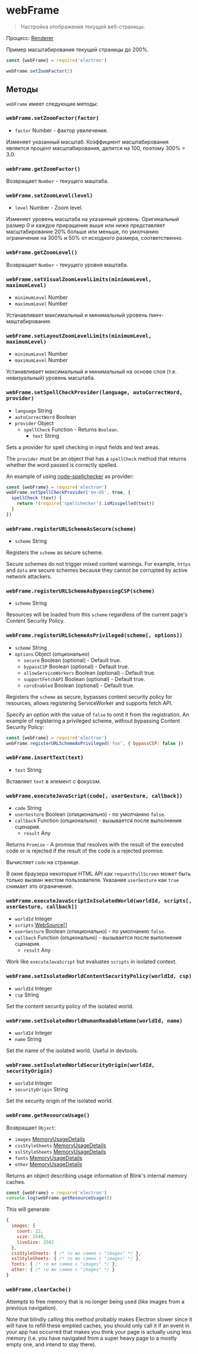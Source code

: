# webFrame

> Настройка отображения текущей веб-страницы.

Процесс: [Renderer](../glossary.md#renderer-process)

Пример масштабирования текущей страницы до 200%.

```javascript
const {webFrame} = require('electron')

webFrame.setZoomFactor(2)
```

## Методы

`webFrame` имеет следующие методы:

### `webFrame.setZoomFactor(factor)`

* `factor` Number - фактор увилечения.

Изменяет указанный масштаб. Коэффициент масштабирования является процент масштабирования, делится на 100, поэтому 300% = 3.0.

### `webFrame.getZoomFactor()`

Возвращает `Number` - текущего маштаба.

### `webFrame.setZoomLevel(level)`

* `level` Number - Zoom level.

Изменяет уровень масштаба на указанный уровень. Оригинальный размер 0 и каждое приращение выше или ниже представляет масштабирование 20% больше или меньше, по умолчанию ограничение на 300% и 50% от исходного размера, соответственно.

### `webFrame.getZoomLevel()`

Возвращает `Number` - текущего уровня маштаба.

### `webFrame.setVisualZoomLevelLimits(minimumLevel, maximumLevel)`

* `minimumLevel` Number
* `maximumLevel` Number

Устанавливает максимальный и минимальный уровень пинч-маштабирования.

### `webFrame.setLayoutZoomLevelLimits(minimumLevel, maximumLevel)`

* `minimumLevel` Number
* `maximumLevel` Number

Устанавливает максимальный и минимальный на основе слоя (т.е. невизуальный) уровень масштаба.

### `webFrame.setSpellCheckProvider(language, autoCorrectWord, provider)`

* `language` String
* `autoCorrectWord` Boolean
* `provider` Object 
  * `spellCheck` Function - Returns `Boolean`. 
    * `text` String

Sets a provider for spell checking in input fields and text areas.

The `provider` must be an object that has a `spellCheck` method that returns whether the word passed is correctly spelled.

An example of using [node-spellchecker](https://github.com/atom/node-spellchecker) as provider:

```javascript
const {webFrame} = require('electron')
webFrame.setSpellCheckProvider('en-US', true, {
  spellCheck (text) {
    return !(require('spellchecker').isMisspelled(text))
  }
})
```

### `webFrame.registerURLSchemeAsSecure(scheme)`

* `scheme` String

Registers the `scheme` as secure scheme.

Secure schemes do not trigger mixed content warnings. For example, `https` and `data` are secure schemes because they cannot be corrupted by active network attackers.

### `webFrame.registerURLSchemeAsBypassingCSP(scheme)`

* `scheme` String

Resources will be loaded from this `scheme` regardless of the current page's Content Security Policy.

### `webFrame.registerURLSchemeAsPrivileged(scheme[, options])`

* `scheme` String
* `options` Object (опционально) 
  * `secure` Boolean (optional) - Default true.
  * `bypassCSP` Boolean (optional) - Default true.
  * `allowServiceWorkers` Boolean (optional) - Default true.
  * `supportFetchAPI` Boolean (optional) - Default true.
  * `corsEnabled` Boolean (optional) - Default true.

Registers the `scheme` as secure, bypasses content security policy for resources, allows registering ServiceWorker and supports fetch API.

Specify an option with the value of `false` to omit it from the registration. An example of registering a privileged scheme, without bypassing Content Security Policy:

```javascript
const {webFrame} = require('electron')
webFrame.registerURLSchemeAsPrivileged('foo', { bypassCSP: false })
```

### `webFrame.insertText(text)`

* `text` String

Вставляет `text` в элемент с фокусом.

### `webFrame.executeJavaScript(code[, userGesture, callback])`

* `code` String
* `userGesture` Boolean (опиционально) - по умолчанию `false`.
* `callback` Function (опционально) - вызывается после выполнения сценария. 
  * `result` Any

Returns `Promise` - A promise that resolves with the result of the executed code or is rejected if the result of the code is a rejected promise.

Вычисляет `code` на странице.

В окне браузера некоторые HTML API как `requestFullScreen` может быть только вызван жестом пользователя. Указание `userGesture` как `true` снимает это ограничение.

### `webFrame.executeJavaScriptInIsolatedWorld(worldId, scripts[, userGesture, callback])`

* `worldId` Integer
* `scripts` [WebSource[]](structures/web-source.md)
* `userGesture` Boolean (опиционально) - по умолчанию `false`.
* `callback` Function (опционально) - вызывается после выполнения сценария. 
  * `result` Any

Work like `executeJavaScript` but evaluates `scripts` in isolated context.

### `webFrame.setIsolatedWorldContentSecurityPolicy(worldId, csp)`

* `worldId` Integer
* `csp` String

Set the content security policy of the isolated world.

### `webFrame.setIsolatedWorldHumanReadableName(worldId, name)`

* `worldId` Integer
* `name` String

Set the name of the isolated world. Useful in devtools.

### `webFrame.setIsolatedWorldSecurityOrigin(worldId, securityOrigin)`

* `worldId` Integer
* `securityOrigin` String

Set the security origin of the isolated world.

### `webFrame.getResourceUsage()`

Возвращает `Object`:

* `images` [MemoryUsageDetails](structures/memory-usage-details.md)
* `cssStyleSheets` [MemoryUsageDetails](structures/memory-usage-details.md)
* `xslStyleSheets` [MemoryUsageDetails](structures/memory-usage-details.md)
* `fonts` [MemoryUsageDetails](structures/memory-usage-details.md)
* `other` [MemoryUsageDetails](structures/memory-usage-details.md)

Returns an object describing usage information of Blink's internal memory caches.

```javascript
const {webFrame} = require('electron')
console.log(webFrame.getResourceUsage())
```

This will generate:

```javascript
{
  images: {
    count: 22,
    size: 2549,
    liveSize: 2542
  },
  cssStyleSheets: { /* то же самое с "images" */ },
  xslStyleSheets: { /* то же самое с "images" */ },
  fonts: { /* то же самое с "images" */ },
  other: { /* то же самое с "images" */ }
}
```

### `webFrame.clearCache()`

Attempts to free memory that is no longer being used (like images from a previous navigation).

Note that blindly calling this method probably makes Electron slower since it will have to refill these emptied caches, you should only call it if an event in your app has occurred that makes you think your page is actually using less memory (i.e. you have navigated from a super heavy page to a mostly empty one, and intend to stay there).